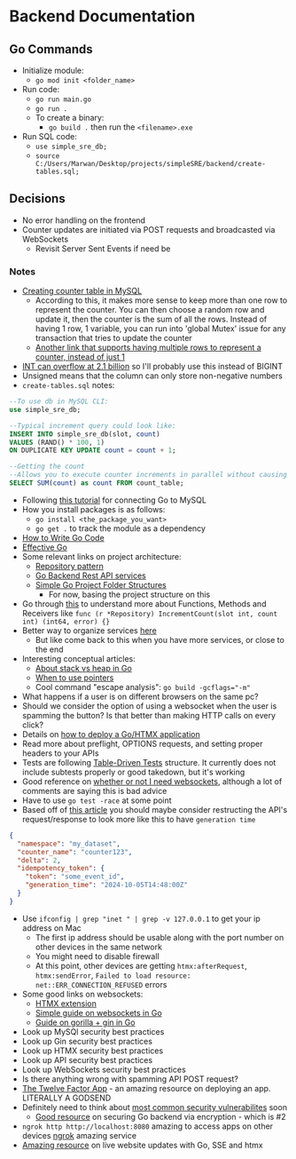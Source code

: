 # Backend Documentation

## Go Commands

- Initialize module:
  - `go mod init <folder_name>`
- Run code:
  - `go run main.go`
  - `go run .`
  - To create a binary:
    - `go build .` then run the `<filename>.exe`
- Run SQL code:
  - `use simple_sre_db;`
  - `source C:/Users/Marwan/Desktop/projects/simpleSRE/backend/create-tables.sql;`

## Decisions

- No error handling on the frontend
- Counter updates are initiated via POST requests and broadcasted via WebSockets
  - Revisit Server Sent Events if need be

### Notes

- [Creating counter table in MySQL](https://dba.stackexchange.com/questions/51736/counter-table-in-mysql)
  - According to this, it makes more sense to keep more than one row to represent the counter. You can then choose a random row and update it, then the counter is the sum of all the rows. Instead of having 1 row, 1 variable, you can run into 'global Mutex' issue for any transaction that tries to update the counter
  - [Another link that supports having multiple rows to represent a counter, instead of just 1](https://planetscale.com/blog/the-slotted-counter-pattern)
- [INT can overflow at 2.1 billion](https://stackoverflow.com/questions/47567287/bigint-signed-vs-unsigned) so I'll probably use this instead of BIGINT
- Unsigned means that the column can only store non-negative numbers
- `create-tables.sql` notes:

```sql
--To use db in MySQL CLI:
use simple_sre_db;

--Typical increment query could look like:
INSERT INTO simple_sre_db(slot, count)
VALUES (RAND() * 100, 1)
ON DUPLICATE KEY UPDATE count = count + 1;

--Getting the count
--Allows you to execute counter increments in parallel without causing contention and affecting concurrency
SELECT SUM(count) as count FROM count_table;

```

- Following [this tutorial](https://go.dev/doc/tutorial/database-access) for connecting Go to MySQL
- How you install packages is as follows:
  - `go install <the_package_you_want>`
  - `go get .` to track the module as a dependency
- [How to Write Go Code](https://go.dev/doc/code)
- [Effective Go](https://go.dev/doc/effective_go)
- Some relevant links on project architecture:
  - [Repository pattern](https://threedots.tech/post/repository-pattern-in-go/)
  - [Go Backend Rest API services](https://medium.com/@janishar.ali/how-to-architecture-good-go-backend-rest-api-services-14cc4730c05b)
  - [Simple Go Project Folder Structures](https://medium.com/@smart_byte_labs/organize-like-a-pro-a-simple-guide-to-go-project-folder-structures-e85e9c1769c2)
    - For now, basing the project structure on this
- Go through [this](https://go.dev/tour/methods/1) to understand more about Functions, Methods and Receivers like `func (r *Repository) IncrementCount(slot int, count int) (int64, error) {}`
- Better way to organize services [here](https://medium.com/@ott.kristian/how-i-structure-services-in-go-19147ad0e6bd)
  - But like come back to this when you have more services, or close to the end
- Interesting conceptual articles:
  - [About stack vs heap in Go](https://medium.com/eureka-engineering/understanding-allocations-in-go-stack-heap-memory-9a2631b5035d)
  - [When to use pointers](https://medium.com/@meeusdylan/when-to-use-pointers-in-go-44c15fe04eac)
  - Cool command "escape analysis": `go build -gcflags="-m"`
- What happens if a user is on different browsers on the same pc?
- Should we consider the option of using a websocket when the user is spamming the button? Is that better than making HTTP calls on every click?
- Details on [how to deploy a Go/HTMX application](https://community.aws/content/2hYjbCwWyM3KAuR77j9DqE1P4p7/deploying-a-go-application-with-htmx-to-aws-elastic-beanstalk-a-step-by-step-guide?lang=en)
- Read more about preflight, OPTIONS requests, and setting proper headers to your APIs
- Tests are following [Table-Driven Tests](https://go.dev/wiki/TableDrivenTests) structure. It currently does not include subtests properly or good takedown, but it's working
- Good reference on [whether or not I need websockets](https://hntrl.io/posts/you-dont-need-websockets/), although a lot of comments are saying this is bad advice
- Have to use `go test -race` at some point
- Based off of [this article](https://netflixtechblog.com/netflixs-distributed-counter-abstraction-8d0c45eb66b2) you should maybe consider restructing the API's request/response to look more like this to have `generation time`

```json
{
  "namespace": "my_dataset",
  "counter_name": "counter123",
  "delta": 2,
  "idempotency_token": { 
    "token": "some_event_id",
    "generation_time": "2024-10-05T14:48:00Z"
  }
}
```

- Use `ifconfig | grep "inet " | grep -v 127.0.0.1` to get your ip address on Mac
  - The first ip address should be usable along with the port number on other devices in the same network
  - You might need to disable firewall
  - At this point, other devices are getting `htmx:afterRequest`, `htmx:sendError`, `Failed to load resource: net::ERR_CONNECTION_REFUSED` errors
- Some good links on websockets:
  - [HTMX extension](https://htmx.org/extensions/ws/)
  - [Simple guide on websockets in Go](https://medium.com/wisemonks/implementing-websockets-in-golang-d3e8e219733b)
  - [Guide on gorilla + gin in Go](https://medium.com/@abhishekranjandev/building-a-production-grade-websocket-for-notifications-with-golang-and-gin-a-detailed-guide-5b676dcfbd5a)
- Look up MySQl security best practices
- Look up Gin security best practices
- Look up HTMX security best practices
- Look up API security best practices
- Look up WebSockets security best practices
- Is there anything wrong with spamming API POST request?
- [The Twelve Factor App](https://12factor.net/) - an amazing resource on deploying an app. LITERALLY A GODSEND
- Definitely need to think about [most common security vulnerabilites](https://owasp.org/www-project-top-ten/) soon
  - [Good resource](https://senowijayanto.medium.com/securing-your-go-backend-encryption-vulnerability-prevention-and-more-3fc980f45a8f) on securing Go backend via encryption - which is #2
- `ngrok http http://localhost:8080` amazing to access apps on other devices [ngrok](https://dashboard.ngrok.com/get-started/setup/macos) amazing service
- [Amazing resource](https://threedots.tech/post/live-website-updates-go-sse-htmx/) on live website updates with Go, SSE and htmx
